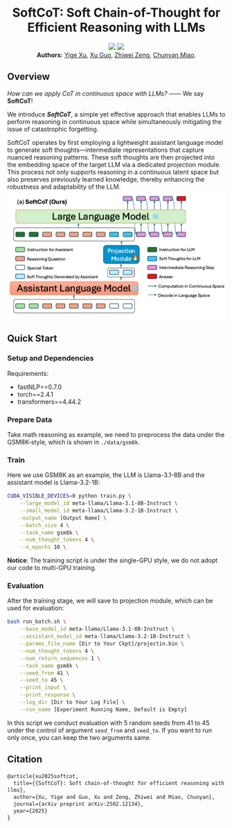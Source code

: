 <div align="center">
<h1>SoftCoT: Soft Chain-of-Thought for Efficient Reasoning with LLMs</h1> 
</div>

<p align="center">
<a href="https://arxiv.org/abs/2502.12134">
  <img src="https://img.shields.io/badge/Arxiv-2502.12134-orange.svg"></a> 
<a href="https://opensource.org/licenses/Apache-2.0">
  <img src="https://img.shields.io/badge/License-Apache_2.0-green.svg"></a>
<br>
<b>Authors:</b>
<a href="https://xuyige.github.io">Yige Xu</a>,
<a href="https://guoxuxu.github.io/">Xu Guo</a>,
<a href="https://scholar.google.com/citations?user=6eiLXmcAAAAJ">Zhiwei Zeng</a>,
<a href="https://scholar.google.com/citations?user=fmXGRJgAAAAJ">Chunyan Miao</a>.
</p>

## Overview

*How can we apply CoT in continuous space with LLMs?* —— We say **SoftCoT**!

We introduce ***SoftCoT***, a simple yet effective approach that enables LLMs to perform reasoning in continuous space while simultaneously mitigating the issue of catastrophic forgetting.

SoftCoT operates by first employing a lightweight assistant language model to generate soft thoughts—intermediate representations that capture nuanced reasoning patterns. These soft thoughts are then projected into the embedding space of the target LLM via a dedicated projection module. This process not only supports reasoning in a continuous latent space but also preserves previously learned knowledge, thereby enhancing the robustness and adaptability of the LLM.
![softcot](./images/softcot.png)


## Quick Start

### Setup and Dependencies

Requirements:

- fastNLP==0.7.0
- torch==2.4.1
- transformers==4.44.2

### Prepare Data

Take math reasoning as example, we need to preprocess the data under the GSM8K-style, which is shown in ```./data/gsm8k```.

### Train

Here we use GSM8K as an example, the LLM is Llama-3.1-8B and the assistant model is Llama-3.2-1B:

```bash
CUDA_VISIBLE_DEVICES=0 python train.py \
    --large_model_id meta-llama/Llama-3.1-8B-Instruct \
    --small_model_id meta-llama/Llama-3.2-1B-Instruct \
    -output_name [Output Name] \
    --batch_size 4 \
    --task_name gsm8k \
    --num_thought_tokens 4 \
    --n_epochs 10 \
```

**Notice**: The training script is under the single-GPU style, we do not adopt our code to multi-GPU training.


### Evaluation

After the training stage, we will save to projection module, which can be used for evaluation:

```bash
bash run_batch.sh \
    --base_model_id meta-llama/Llama-3.1-8B-Instruct \
    --assistant_model_id meta-llama/Llama-3.2-1B-Instruct \
    --params_file_name [Dir to Your Ckpt]/projectin.bin \
    --num_thought_tokens 4 \
    --num_return_sequences 1 \
    --task_name gsm8k \
    --seed_from 41 \
    --seed_to 45 \
    --print_input \
    --print_response \
    --log_dir [Dir to Your Log File] \
    --run_name [Experiment Running Name, Default is Empty]
```

In this script we conduct evaluation with 5 random seeds from 41 to 45 under the control of argument ```seed_from``` and ```seed_to```. If you want to run only once, you can keep the two arguments same.


## Citation
```
@article{xu2025softcot,
  title={{SoftCoT}: Soft chain-of-thought for efficient reasoning with llms},
  author={Xu, Yige and Guo, Xu and Zeng, Zhiwei and Miao, Chunyan},
  journal={arXiv preprint arXiv:2502.12134},
  year={2025}
}
```


